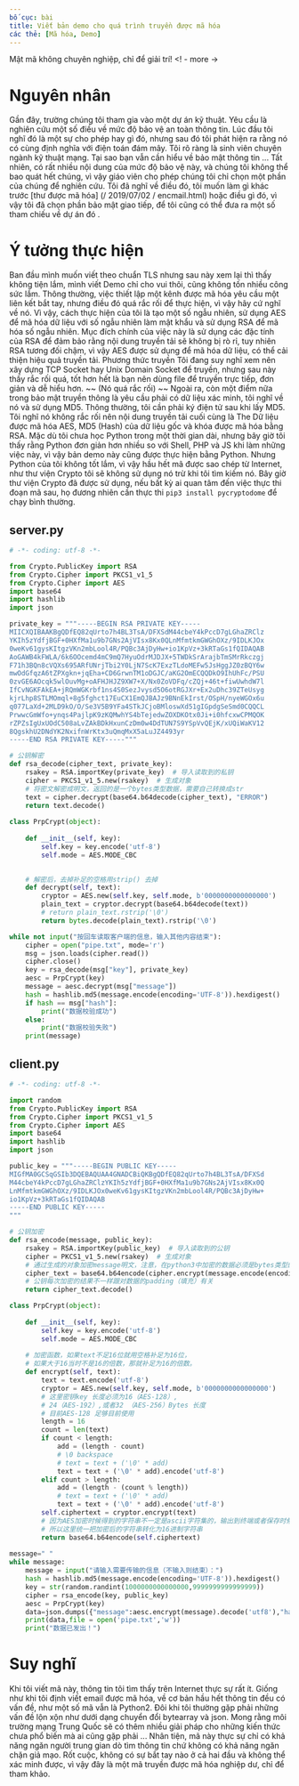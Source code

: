 ```yaml
---
bố cục: bài
title: Viết bản demo cho quá trình truyền được mã hóa
các thẻ: [Mã hóa, Demo]
---
```

Mật mã không chuyên nghiệp, chỉ để giải trí! <! - more ->

# Nguyên nhân
Gần đây, trường chúng tôi tham gia vào một dự án kỹ thuật. Yêu cầu là nghiên cứu một số điều về mức độ bảo vệ an toàn thông tin. Lúc đầu tôi nghĩ đó là một sự cho phép hay gì đó, nhưng sau đó tôi phát hiện ra rằng nó có cùng định nghĩa với điện toán đám mây. Tôi rõ ràng là sinh viên chuyên ngành kỹ thuật mạng. Tại sao bạn vẫn cần hiểu về bảo mật thông tin ...
Tất nhiên, có rất nhiều nội dung của mức độ bảo vệ này, và chúng tôi không thể bao quát hết chúng, vì vậy giáo viên cho phép chúng tôi chỉ chọn một phần của chúng để nghiên cứu. Tôi đã nghĩ về điều đó, tôi muốn làm gì khác trước [thư được mã hóa] (/ 2019/07/02 / encmail.html) hoặc điều gì đó, vì vậy tôi đã chọn phần bảo mật giao tiếp, để tôi cũng có thể đưa ra một số tham chiếu về dự án đó .

# Ý tưởng thực hiện
Ban đầu mình muốn viết theo chuẩn TLS nhưng sau này xem lại thì thấy không tiện lắm, mình viết Demo chỉ cho vui thôi, cũng không tốn nhiều công sức lắm.
Thông thường, việc thiết lập một kênh được mã hóa yêu cầu một liên kết bắt tay, nhưng điều đó quá rắc rối để thực hiện, vì vậy hãy cứ nghĩ về nó.
Vì vậy, cách thực hiện của tôi là tạo một số ngẫu nhiên, sử dụng AES để mã hóa dữ liệu với số ngẫu nhiên làm mật khẩu và sử dụng RSA để mã hóa số ngẫu nhiên. Mục đích chính của việc này là sử dụng các đặc tính của RSA để đảm bảo rằng nội dung truyền tải sẽ không bị rò rỉ, tuy nhiên RSA tương đối chậm, vì vậy AES được sử dụng để mã hóa dữ liệu, có thể cải thiện hiệu quả truyền tải.
Phương thức truyền Tôi đang suy nghĩ xem nên xây dựng TCP Socket hay Unix Domain Socket để truyền, nhưng sau này thấy rắc rối quá, tốt hơn hết là bạn nên dùng file để truyền trực tiếp, đơn giản và dễ hiểu hơn. ~~ (Nó quá rắc rối) ~~
Ngoài ra, còn một điểm nữa trong bảo mật truyền thông là yêu cầu phải có dữ liệu xác minh, tôi nghĩ về nó và sử dụng MD5. Thông thường, tôi cần phải ký điện tử sau khi lấy MD5. Tôi nghĩ nó không rắc rối nên nội dung truyền tải cuối cùng là The Dữ liệu được mã hóa AES, MD5 (Hash) của dữ liệu gốc và khóa được mã hóa bằng RSA.
Mặc dù tôi chưa học Python trong một thời gian dài, nhưng bây giờ tôi thấy rằng Python đơn giản hơn nhiều so với Shell, PHP và JS khi làm những việc này, vì vậy bản demo này cũng được thực hiện bằng Python.
Nhưng Python của tôi không tốt lắm, vì vậy hầu hết mã được sao chép từ Internet, như thư viện Crypto tôi sẽ không sử dụng nó trừ khi tôi tìm kiếm nó.
Bây giờ thư viện Crypto đã được sử dụng, nếu bất kỳ ai quan tâm đến việc thực thi đoạn mã sau, họ đương nhiên cần thực thi `pip3 install pycryptodome` để chạy bình thường.
## server.py
```python
# -*- coding: utf-8 -*-

from Crypto.PublicKey import RSA
from Crypto.Cipher import PKCS1_v1_5
from Crypto.Cipher import AES  
import base64
import hashlib
import json

private_key = """-----BEGIN RSA PRIVATE KEY-----
MIICXQIBAAKBgQDfEQ82qUrto7h4BL3TsA/DFXSdM44cbeY4kPccD7gLGhaZRClz
YKIh5zYdfjBGF+0HXfMa1u9b7GNs2AjVIsx8Kx0QLnMfmtkmGWGhOXz/9IDLKJOx
0weKv61gysKItgzVKn2mbLool4R/PQBc3AjDyHw+io1KpVz+3kRTaGs1fQIDAQAB
AoGAWB4kFWLA/6k6OOcemd4mC9mQ7HyuOdrMJDJX+5TWDkSrArajbTmSMrRkczgj
F71h3BQn8cVQXs695ARfUNrjTbi2Y0LjN7ScK7ExzTLdoMEFw5JsHggJZ0zBQY6w
mwOdGfqzA6tZPXgkn+jqEha+CD6GrwnTM1oDGJC/aKG2OmECQQDkO9IhUhFc/PSU
0zvGE6AOcqk5wlOuvMg+oAFHJHJZ9XW7+X/Nx0ZoVDFq/cZQj+46t+fiwUwhdW7l
IfCvNGKFAkEA+jRQmWGKrbf1ns4S0SezJvysd5O6otRGJXr+Ex2uDhc39ZTeUsyg
kjrLhp8STLMOmql+8g5fghct17EuCX1EmQJBAJz9BNnEkIrst/OSpH/nyeWGOx6u
q077LaXd+2MLD9kO/O/Se3V5B9YFa4STkJCjoBMloswXd51gIGpdgSeSmd0CQQCL
PrwwcGmWfo+ynqs4PajlpK9zKQMwhYS4bTejedwZOXDKOtx0Ji+i0hfcxwCPMQOK
rZPZsIgUxUOdC508aLvZAkBDkHxunCzDm0w4DdTUN7S9YSpVvQEjK/xUQiWaKV12
8QgskhU2DNdYK2NxifnWrKtx3uQmqMxX5aLuJZ4493yr
-----END RSA PRIVATE KEY-----"""

# 公钥解密
def rsa_decode(cipher_text, private_key):
    rsakey = RSA.importKey(private_key)  # 导入读取到的私钥
    cipher = PKCS1_v1_5.new(rsakey)  # 生成对象
    # 将密文解密成明文，返回的是一个bytes类型数据，需要自己转换成str
    text = cipher.decrypt(base64.b64decode(cipher_text), "ERROR")
    return text.decode()
    
class PrpCrypt(object):
 
    def __init__(self, key):
        self.key = key.encode('utf-8')
        self.mode = AES.MODE_CBC

 
    # 解密后，去掉补足的空格用strip() 去掉
    def decrypt(self, text):
        cryptor = AES.new(self.key, self.mode, b'0000000000000000')
        plain_text = cryptor.decrypt(base64.b64decode(text))
        # return plain_text.rstrip('\0')
        return bytes.decode(plain_text).rstrip('\0')

while not input("按回车读取客户端的信息，输入其他内容结束"):
    cipher = open("pipe.txt", mode='r')
    msg = json.loads(cipher.read())
    cipher.close()
    key = rsa_decode(msg["key"], private_key)
    aesc = PrpCrypt(key)
    message = aesc.decrypt(msg["message"])
    hash = hashlib.md5(message.encode(encoding='UTF-8')).hexdigest()
    if hash == msg["hash"]:
        print("数据校验成功")
    else:
        print("数据校验失败")
    print(message)
```
## client.py
```python
# -*- coding: utf-8 -*-

import random
from Crypto.PublicKey import RSA
from Crypto.Cipher import PKCS1_v1_5
from Crypto.Cipher import AES  
import base64
import hashlib
import json

public_key = """-----BEGIN PUBLIC KEY-----
MIGfMA0GCSqGSIb3DQEBAQUAA4GNADCBiQKBgQDfEQ82qUrto7h4BL3TsA/DFXSd
M44cbeY4kPccD7gLGhaZRClzYKIh5zYdfjBGF+0HXfMa1u9b7GNs2AjVIsx8Kx0Q
LnMfmtkmGWGhOXz/9IDLKJOx0weKv61gysKItgzVKn2mbLool4R/PQBc3AjDyHw+
io1KpVz+3kRTaGs1fQIDAQAB
-----END PUBLIC KEY-----
"""

# 公钥加密
def rsa_encode(message, public_key):
    rsakey = RSA.importKey(public_key)  # 导入读取到的公钥
    cipher = PKCS1_v1_5.new(rsakey)  # 生成对象
    # 通过生成的对象加密message明文，注意，在python3中加密的数据必须是bytes类型的数据，不能是str类型的数据
    cipher_text = base64.b64encode(cipher.encrypt(message.encode(encoding="utf-8")))
    # 公钥每次加密的结果不一样跟对数据的padding（填充）有关
    return cipher_text.decode()

class PrpCrypt(object):
 
    def __init__(self, key):
        self.key = key.encode('utf-8')
        self.mode = AES.MODE_CBC
 
    # 加密函数，如果text不足16位就用空格补足为16位，
    # 如果大于16当时不是16的倍数，那就补足为16的倍数。
    def encrypt(self, text):
        text = text.encode('utf-8')
        cryptor = AES.new(self.key, self.mode, b'0000000000000000')
        # 这里密钥key 长度必须为16（AES-128）,
        # 24（AES-192）,或者32 （AES-256）Bytes 长度
        # 目前AES-128 足够目前使用
        length = 16
        count = len(text)
        if count < length:
            add = (length - count)
            # \0 backspace
            # text = text + ('\0' * add)
            text = text + ('\0' * add).encode('utf-8')
        elif count > length:
            add = (length - (count % length))
            # text = text + ('\0' * add)
            text = text + ('\0' * add).encode('utf-8')
        self.ciphertext = cryptor.encrypt(text)
        # 因为AES加密时候得到的字符串不一定是ascii字符集的，输出到终端或者保存时候可能存在问题
        # 所以这里统一把加密后的字符串转化为16进制字符串
        return base64.b64encode(self.ciphertext)
    
message=" "
while message:
    message = input("请输入需要传输的信息（不输入则结束）：")
    hash = hashlib.md5(message.encode(encoding='UTF-8')).hexdigest()
    key = str(random.randint(1000000000000000,9999999999999999))
    cipher = rsa_encode(key, public_key)
    aesc = PrpCrypt(key)
    data=json.dumps({"message":aesc.encrypt(message).decode('utf8'),"hash":hash,"key":cipher})
    print(data,file = open('pipe.txt','w'))
    print("数据已发出！")
```

# Suy nghĩ
Khi tôi viết mã này, thông tin tôi tìm thấy trên Internet thực sự rất ít. Giống như khi tôi định viết email được mã hóa, về cơ bản hầu hết thông tin đều có vấn đề, như một số mã vẫn là Python2. Đôi khi tôi thường gặp phải những vấn đề lộn xộn như dưới dạng chuyển đổi bytearray và json.
Mong rằng môi trường mạng Trung Quốc sẽ có thêm nhiều giải pháp cho những kiến ​​thức chưa phổ biến mà ai cũng gặp phải ...
Nhân tiện, mã này thực sự chỉ có khả năng ngăn người trung gian dò tìm thông tin chứ không có khả năng ngăn chặn giả mạo. Rốt cuộc, không có sự bắt tay nào ở cả hai đầu và không thể xác minh được, vì vậy đây là một mã truyền được mã hóa nghiệp dư, chỉ để tham khảo.
